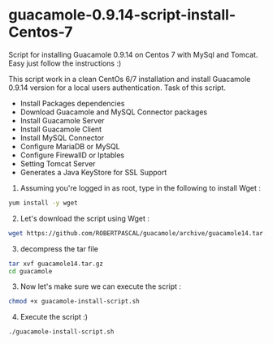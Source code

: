# guacamole-0.9.14-script-install-Centos-7
Script for installing Guacamole 0.9.14 on Centos 7 with MySql and Tomcat. Easy just follow the instructions :)

This script work in a clean CentOs 6/7 installation and install Guacamole 0.9.14 version for a local users authentication.
Task of this script.
* Install Packages dependencies
* Download Guacamole and MySQL Connector packages
* Install Guacamole Server
* Install Guacamole Client
* Install MySQL Connector
* Configure MariaDB or MySQL
* Configure FirewallD or Iptables
* Setting Tomcat Server
* Generates a Java KeyStore for SSL Support

1. Assuming you're logged in as root, type in the following to install Wget :
```bash
yum install -y wget
```
2. Let's download the script using Wget :
```sh
wget https://github.com/ROBERTPASCAL/guacamole/archive/guacamole14.tar.gz
```

3. decompress the tar file 
```sh
tar xvf guacamole14.tar.gz
cd guacamole
```
3. Now let's make sure we can execute the script :
```sh
chmod +x guacamole-install-script.sh
```
4. Execute the script :)
```sh
./guacamole-install-script.sh
```
